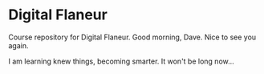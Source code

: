 # Digital Flaneur

Course repository for Digital Flaneur. Good morning, Dave.  Nice to see you again.

I am learning knew things, becoming smarter.  It won't be long now...
